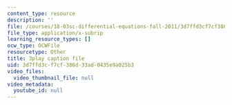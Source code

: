 ```yaml
---
content_type: resource
description: ''
file: /courses/18-03sc-differential-equations-fall-2011/3d7ffd3cf7cf386d33ad0435e9a025b3_sZ2qulI6GEk.srt
file_type: application/x-subrip
learning_resource_types: []
ocw_type: OCWFile
resourcetype: Other
title: 3play caption file
uid: 3d7ffd3c-f7cf-386d-33ad-0435e9a025b3
video_files:
  video_thumbnail_file: null
video_metadata:
  youtube_id: null
---
```

